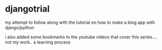 # djangotrial
my attempt to follow along with the tutorial on how to make a blog app with django/python

i also added some bookmarks to the youtube videos that cover this series.... not my work.. a learning process
